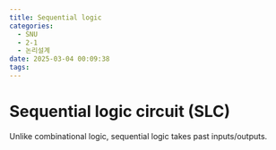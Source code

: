 ```yaml
---
title: Sequential logic
categories:
  - SNU
  - 2-1
  - 논리설계
date: 2025-03-04 00:09:38
tags:
---
```


# Sequential logic circuit (SLC)

Unlike combinational logic, sequential logic takes past inputs/outputs.

